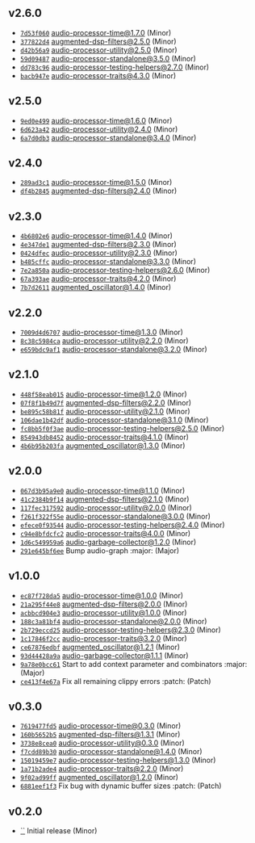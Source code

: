## v2.6.0

* [`7d53f060`](https://github.com/yamadapc/augmented-audio/commits/7d53f060) audio-processor-time@1.7.0 (Minor)
* [`377822d4`](https://github.com/yamadapc/augmented-audio/commits/377822d4) augmented-dsp-filters@2.5.0 (Minor)
* [`d42b56a9`](https://github.com/yamadapc/augmented-audio/commits/d42b56a9) audio-processor-utility@2.5.0 (Minor)
* [`59d09487`](https://github.com/yamadapc/augmented-audio/commits/59d09487) audio-processor-standalone@3.5.0 (Minor)
* [`dd783c96`](https://github.com/yamadapc/augmented-audio/commits/dd783c96) audio-processor-testing-helpers@2.7.0 (Minor)
* [`bacb947e`](https://github.com/yamadapc/augmented-audio/commits/bacb947e) audio-processor-traits@4.3.0 (Minor)

## v2.5.0

* [`9ed0e499`](https://github.com/yamadapc/augmented-audio/commits/9ed0e499) audio-processor-time@1.6.0 (Minor)
* [`6d623a42`](https://github.com/yamadapc/augmented-audio/commits/6d623a42) audio-processor-utility@2.4.0 (Minor)
* [`6a7d0db3`](https://github.com/yamadapc/augmented-audio/commits/6a7d0db3) audio-processor-standalone@3.4.0 (Minor)

## v2.4.0

* [`289ad3c1`](https://github.com/yamadapc/augmented-audio/commits/289ad3c1) audio-processor-time@1.5.0 (Minor)
* [`df4b2845`](https://github.com/yamadapc/augmented-audio/commits/df4b2845) augmented-dsp-filters@2.4.0 (Minor)

## v2.3.0

* [`4b6802e6`](https://github.com/yamadapc/augmented-audio/commits/4b6802e6) audio-processor-time@1.4.0 (Minor)
* [`4e347de1`](https://github.com/yamadapc/augmented-audio/commits/4e347de1) augmented-dsp-filters@2.3.0 (Minor)
* [`0424dfec`](https://github.com/yamadapc/augmented-audio/commits/0424dfec) audio-processor-utility@2.3.0 (Minor)
* [`b485cffc`](https://github.com/yamadapc/augmented-audio/commits/b485cffc) audio-processor-standalone@3.3.0 (Minor)
* [`7e2a850a`](https://github.com/yamadapc/augmented-audio/commits/7e2a850a) audio-processor-testing-helpers@2.6.0 (Minor)
* [`67a393ae`](https://github.com/yamadapc/augmented-audio/commits/67a393ae) audio-processor-traits@4.2.0 (Minor)
* [`7b7d2611`](https://github.com/yamadapc/augmented-audio/commits/7b7d2611) augmented_oscillator@1.4.0 (Minor)

## v2.2.0

* [`7009d4d6707`](https://github.com/yamadapc/augmented-audio/commits/7009d4d6707) audio-processor-time@1.3.0 (Minor)
* [`8c38c5984ca`](https://github.com/yamadapc/augmented-audio/commits/8c38c5984ca) audio-processor-utility@2.2.0 (Minor)
* [`e659bdc9af1`](https://github.com/yamadapc/augmented-audio/commits/e659bdc9af1) audio-processor-standalone@3.2.0 (Minor)

## v2.1.0

* [`448f58eab015`](https://github.com/yamadapc/augmented-audio/commits/448f58eab015) audio-processor-time@1.2.0 (Minor)
* [`07f8f1b49d7f`](https://github.com/yamadapc/augmented-audio/commits/07f8f1b49d7f) augmented-dsp-filters@2.2.0 (Minor)
* [`be895c58b81f`](https://github.com/yamadapc/augmented-audio/commits/be895c58b81f) audio-processor-utility@2.1.0 (Minor)
* [`106dae1b42df`](https://github.com/yamadapc/augmented-audio/commits/106dae1b42df) audio-processor-standalone@3.1.0 (Minor)
* [`fc8bb5f0f3ae`](https://github.com/yamadapc/augmented-audio/commits/fc8bb5f0f3ae) audio-processor-testing-helpers@2.5.0 (Minor)
* [`854943db8452`](https://github.com/yamadapc/augmented-audio/commits/854943db8452) audio-processor-traits@4.1.0 (Minor)
* [`4b6b95b203fa`](https://github.com/yamadapc/augmented-audio/commits/4b6b95b203fa) augmented_oscillator@1.3.0 (Minor)

## v2.0.0

* [`067d3b95a9e0`](https://github.com/yamadapc/augmented-audio/commits/067d3b95a9e0) audio-processor-time@1.1.0 (Minor)
* [`41c2384b9f14`](https://github.com/yamadapc/augmented-audio/commits/41c2384b9f14) augmented-dsp-filters@2.1.0 (Minor)
* [`117fec317592`](https://github.com/yamadapc/augmented-audio/commits/117fec317592) audio-processor-utility@2.0.0 (Minor)
* [`f261f322f55e`](https://github.com/yamadapc/augmented-audio/commits/f261f322f55e) audio-processor-standalone@3.0.0 (Minor)
* [`efece0f93544`](https://github.com/yamadapc/augmented-audio/commits/efece0f93544) audio-processor-testing-helpers@2.4.0 (Minor)
* [`c94e8bfdcfc2`](https://github.com/yamadapc/augmented-audio/commits/c94e8bfdcfc2) audio-processor-traits@4.0.0 (Minor)
* [`1d6c549959a6`](https://github.com/yamadapc/augmented-audio/commits/1d6c549959a6) audio-garbage-collector@1.2.0 (Minor)
* [`291e645bf6ee`](https://github.com/yamadapc/augmented-audio/commits/291e645bf6ee) Bump audio-graph :major: (Major)

## v1.0.0

* [`ec87f728da5`](https://github.com/yamadapc/augmented-audio/commits/ec87f728da5) audio-processor-time@1.0.0 (Minor)
* [`21a295f44e8`](https://github.com/yamadapc/augmented-audio/commits/21a295f44e8) augmented-dsp-filters@2.0.0 (Minor)
* [`acbbcd904e3`](https://github.com/yamadapc/augmented-audio/commits/acbbcd904e3) audio-processor-utility@1.0.0 (Minor)
* [`188c3a81bf4`](https://github.com/yamadapc/augmented-audio/commits/188c3a81bf4) audio-processor-standalone@2.0.0 (Minor)
* [`2b729eccd25`](https://github.com/yamadapc/augmented-audio/commits/2b729eccd25) audio-processor-testing-helpers@2.3.0 (Minor)
* [`1c17846f2cc`](https://github.com/yamadapc/augmented-audio/commits/1c17846f2cc) audio-processor-traits@3.2.0 (Minor)
* [`ce67876edbf`](https://github.com/yamadapc/augmented-audio/commits/ce67876edbf) augmented_oscillator@1.2.1 (Minor)
* [`93d44428a9a`](https://github.com/yamadapc/augmented-audio/commits/93d44428a9a) audio-garbage-collector@1.1.1 (Minor)
* [`9a78e0bcc61`](https://github.com/yamadapc/augmented-audio/commits/9a78e0bcc61) Start to add context parameter and combinators :major: (Major)
* [`ce413f4e67a`](https://github.com/yamadapc/augmented-audio/commits/ce413f4e67a) Fix all remaining clippy errors :patch: (Patch)

## v0.3.0

* [`7619477fd5`](https://github.com/yamadapc/augmented-audio/commits/7619477fd5) audio-processor-time@0.3.0 (Minor)
* [`160b5652b5`](https://github.com/yamadapc/augmented-audio/commits/160b5652b5) augmented-dsp-filters@1.3.1 (Minor)
* [`3738e8cea0`](https://github.com/yamadapc/augmented-audio/commits/3738e8cea0) audio-processor-utility@0.3.0 (Minor)
* [`f7cdd89b30`](https://github.com/yamadapc/augmented-audio/commits/f7cdd89b30) audio-processor-standalone@1.4.0 (Minor)
* [`15019459e7`](https://github.com/yamadapc/augmented-audio/commits/15019459e7) audio-processor-testing-helpers@1.3.0 (Minor)
* [`1a71b2ade4`](https://github.com/yamadapc/augmented-audio/commits/1a71b2ade4) audio-processor-traits@2.2.0 (Minor)
* [`9f02ad99ff`](https://github.com/yamadapc/augmented-audio/commits/9f02ad99ff) augmented_oscillator@1.2.0 (Minor)
* [`6881eef1f3`](https://github.com/yamadapc/augmented-audio/commits/6881eef1f3) Fix bug with dynamic buffer sizes :patch: (Patch)

## v0.2.0

* [``](https://github.com/yamadapc/augmented-audio/commits/) Initial release (Minor)

